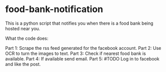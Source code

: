 # food-bank-notification

This is a python script that notifies you when there is a food bank being hosted near you.

What the code does:

Part 1: Scrape the rss feed generated for the facebook account.
Part 2: Use OCR to turn the images to text.
Part 3: Check if nearest food bank is available. 
Part 4: If available send email.
Part 5: #TODO Log in to facebook and like the post.
